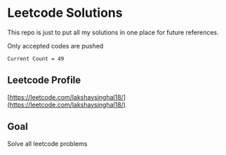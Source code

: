# Leetcode Solutions
This repo is just to put all my solutions in one place for future references.

Only accepted codes are pushed

`Current Count = 49`

## Leetcode Profile
[https://leetcode.com/lakshaysinghal18/](https://leetcode.com/lakshaysinghal18/)

##  Goal
Solve all leetcode problems
